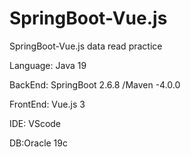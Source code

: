 # SpringBoot-Vue.js
SpringBoot-Vue.js data read practice

Language: Java 19

BackEnd: SpringBoot 2.6.8 /Maven -4.0.0

FrontEnd: Vue.js 3

IDE: VScode

DB:Oracle 19c
